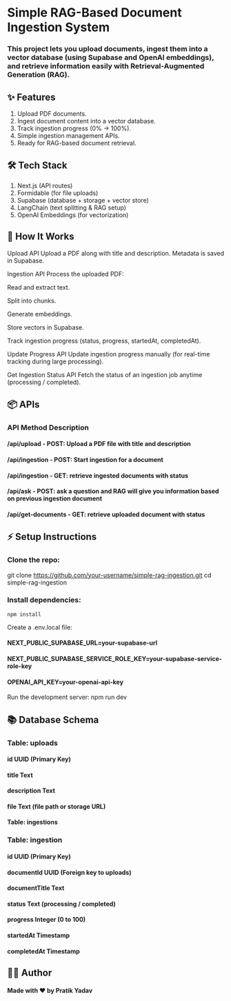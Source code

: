 # Simple RAG-Based Document Ingestion System

### This project lets you upload documents, ingest them into a vector database (using Supabase and OpenAI embeddings), and retrieve information easily with Retrieval-Augmented Generation (RAG).

## ✨ Features
1. Upload PDF documents.
2. Ingest document content into a vector database.
3. Track ingestion progress (0% → 100%).
4. Simple ingestion management APIs.
5. Ready for RAG-based document retrieval.

## 🛠️ Tech Stack

1. Next.js (API routes)
2. Formidable (for file uploads)
3. Supabase (database + storage + vector store)
4. LangChain (text splitting & RAG setup)
5. OpenAI Embeddings (for vectorization)

## 🚀 How It Works

Upload API
Upload a PDF along with title and description. Metadata is saved in Supabase.

Ingestion API
Process the uploaded PDF:

Read and extract text.

Split into chunks.

Generate embeddings.

Store vectors in Supabase.

Track ingestion progress (status, progress, startedAt, completedAt).

Update Progress API
Update ingestion progress manually (for real-time tracking during large processing).

Get Ingestion Status API
Fetch the status of an ingestion job anytime (processing / completed).

## 📦 APIs

### API	Method	Description

#### /api/upload - POST:	Upload a PDF file with title and description
#### /api/ingestion	- POST:	Start ingestion for a document
#### /api/ingestion - GET:     retrieve ingested documents with status
#### /api/ask - POST:    ask a question and RAG will give you information based on previous ingestion document
#### /api/get-documents  -     GET:    retrieve uploaded document with status


## ⚡ Setup Instructions

### Clone the repo:
git clone https://github.com/your-username/simple-rag-ingestion.git
cd simple-rag-ingestion

### Install dependencies:
`npm install`

Create a .env.local file:

#### NEXT_PUBLIC_SUPABASE_URL=your-supabase-url
#### NEXT_PUBLIC_SUPABASE_SERVICE_ROLE_KEY=your-supabase-service-role-key
#### OPENAI_API_KEY=your-openai-api-key

Run the development server:
npm run dev


## 📚 Database Schema

### Table: uploads

#### id	UUID (Primary Key)
#### title	Text
#### description	Text
#### file	Text (file path or storage URL)
#### Table: ingestions

### Table: ingestion

#### id	UUID (Primary Key)
#### documentId	UUID (Foreign key to uploads)
#### documentTitle	Text
#### status	Text (processing / completed)
#### progress	Integer (0 to 100)
#### startedAt	Timestamp
#### completedAt	Timestamp

## 🧑‍💻 Author
#### Made with ❤️ by Pratik Yadav
